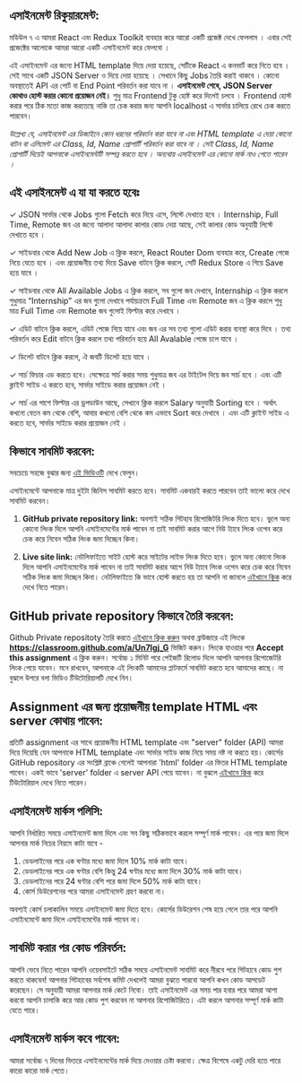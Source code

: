 ## এসাইনমেন্ট রিকুয়ারমেন্ট:

মডিউল ৭ এ আমরা React এবং Redux Toolkit ব্যবহার করে আরো একটি প্রজেক্ট দেখে ফেললাম । এবার সেই প্রজেক্টের আলোকে আমরা আরো একটি এসাইনমেন্ট করে ফেলবো ।

এই এসাইনমেন্ট এর জন্যে HTML template দিয়ে দেয়া হয়েছে, সেটিকে React এ কনভার্ট করে নিতে হবে । সেই সাথে একটি JSON Server ও দিয়ে দেয়া হয়েছে । সেখানে কিছু Jobs তৈরি করাই থাকবে । কোনো অবস্থাতেই API এর পোর্ট বা End Point পরিবর্তন করা যাবে না । **এসাইনমেন্ট শেষে, JSON Server কোথাও হোস্ট করার কোনো প্রয়োজন নেই।** শুধু মাত্র Frontend টুকু হোষ্ট করে দিলেই চলবে । Frontend হোস্ট করার পরে ঠিক মতো কাজ করতেছে নাকি তা চেক করার জন্য আপনি localhost এ সার্ভার চালিয়ে রেখে চেক করতে পারবেন।

_উল্লেখ্য যে, এসাইনমেন্ট এর ডিজাইনে কোন ধরনের পরিবর্তন করা যাবে না এবং HTML template এ দেয়া কোনো বাটন বা এলিমেন্ট এর Class, Id, Name প্রোপার্টি পরিবর্তন করা যাবে না । সেই Class, Id, Name প্রোপার্টি দিয়েই আপনাকে এসাইনমেন্টটি সম্পন্ন করতে হবে । অন্যথায় এসাইনমেন্ট এর কোনো মার্ক নাও পেতে পারেন ।_

## এই এসাইনমেন্ট এ যা যা করতে হবেঃ

✓ JSON সার্ভার থেকে Jobs গুলো Fetch করে নিয়ে এসে, লিস্টে দেখাতে হবে । Internship, Full Time, Remote জব এর জন্যে আলাদা আলাদা কালার কোড দেয়া আছে, সেই কালার কোড অনুযায়ী লিস্টে দেখাতে হবে ।

✓ সাইডবার থেকে Add New Job এ ক্লিক করলে, React Router Dom ব্যবহার করে, Create পেজে নিয়ে যেতে হবে । এবং প্রয়োজনীয় তথ্য দিয়ে Save বাটনে ক্লিক করলে, সেটি Redux Store এ গিয়ে Save হয়ে যাবে ।

✓ সাইডবার থেকে All Available Jobs এ ক্লিক করলে, সব গুলো জব দেখাবে, Internship এ ক্লিক করলে শুধুমাত্র “Internship” এর জব গুলো দেখাবে পর্যায়ক্রমে Full Time এবং Remote জব এ ক্লিক করলে শুধু মাত্র Full Time এবং Remote জব গুলোই ফিল্টার করে দেখাবে ।

✓ এডিট বাটনে ক্লিক করলে, এডিট পেজে নিয়ে যাবে এবং জব এর সব তথ্য গুলো এডিট করার ব্যবস্থা করে দিবে । তথ্য পরিবর্তন করে Edit বাটনে ক্লিক করলে তথ্য পরিবর্তন হয়ে All Avalable পেজে চলে যাবে ।

✓ ডিলেট বাটনে ক্লিক করলে, ঐ জবটি ডিলেট হয়ে যাবে ।

✓ সার্চ ফিচার এড করতে হবে। সেক্ষেত্রে সার্চ করার সময় শুধুমাত্র জব এর টাইটেল দিয়ে জব সার্চ হবে । এবং এটি ক্লাইন্ট সাইড এ করতে হবে, সার্ভার সাইডে করার প্রয়োজন নেই ।

✓ সার্চ এর পাশে ফিল্টার এর ড্রপডাউন আছে, সেখানে ক্লিক করলে Salary অনুযায়ী Sorting হবে । অর্থাৎ কখনো বেতন কম থেকে বেশি, আবার কখনো বেশি থেকে কম এভাবে Sort করে দেখাবে । এবং এটি ক্লাইন্ট সাইড এ করতে হবে, সার্ভার সাইডে করার প্রয়োজন নেই ।

## কিভাবে সাবমিট করবেন:

সবচেয়ে সহজে বুঝার জন্য [এই ভিডিওটি](https://learnwithsumit.com/courses/think-in-a-redux-way/how-to-submit-assignment) দেখে ফেলুন।

এসাইনমেন্টে আপনাকে মাত্র দুইটা জিনিস সাবমিট করতে হবে। সাবমিট একবারই করতে পারবেন তাই ভালো করে দেখে সাবমিট করবেন।

1. **GitHub private repository link:** অবশ্যই সঠিক গিটহাব রিপোজিটরি লিংক দিতে হবে। ভুলে অন্য কোনো লিংক দিলে আপনি এসাইনমেন্টের মার্ক পাবেন না তাই সাবমিট করার আগে নিউ ট্যাবে লিংক ওপেন করে চেক করে নিবেন সঠিক লিংক জমা দিচ্ছেন কিনা।

2. **Live site link:** নেটলিফাইতে সাইট হোস্ট করে সাইটের লাইভ লিংক দিতে হবে। ভুলে অন্য কোনো লিংক দিলে আপনি এসাইনমেন্টের মার্ক পাবেন না তাই সাবমিট করার আগে নিউ ট্যাবে লিংক ওপেন করে চেক করে নিবেন সঠিক লিংক জমা দিচ্ছেন কিনা। নেটলিফাইতে কি ভাবে হোস্ট করতে হয় তা আপনি না জানলে [এইখানে ক্লিক](https://learnwithsumit.com/courses/think-in-a-redux-way/how-to-submit-assignment) করে দেখে নিতে পারেন।

## GitHub private repository কিভাবে তৈরি করবেন:

Github Private repositoty তৈরি করতে [এইখানে ক্লিক করুন](https://classroom.github.com/a/Un7Igj_G) অথবা ব্রাউজারে এই লিংকে **https://classroom.github.com/a/Un7Igj_G** ভিজিট করুন। লিংকে যাওয়ার পরে **Accept this assignment** এ ক্লিক করুন। সর্বোচ্চ ১ মিনিট পরে পেইজটি রিলোড দিলে আপনি আপনার রিপোজেটরি লিংক পেয়ে যাবেন। মনে রাখবেন, আপনাকে এই লিংকটি আমাদের প্লাটফর্মে সাবমিট করতে হবে আমাদের কাছে। না বুঝলে উপরে বলা ভিডিও টিউটোরিয়ালটি দেখে নিন।

## Assignment এর জন্য প্রয়োজনীয় template HTML এবং server কোথায় পাবেন:

প্রতিটি assignment এর সাথে প্রয়োজনীয় HTML template এবং "server" folder (API) আমরা দিয়ে দিয়েছি যেন আপনাকে HTML template এবং সার্ভার সাইড কাজ নিয়ে সময় নষ্ট না করতে হয়। কোর্সের GitHub repository এর সংশ্লিষ্ট ব্রাঞ্চে গেলেই আপনারা 'html' folder এর ভিতর HTML template পাবেন। একই ভাবে 'server' folder এ server API পেয়ে যাবেন। না বুঝলে [এইখানে ক্লিক](https://learnwithsumit.com/courses/think-in-a-redux-way/how-to-submit-assignment) করে টিউটোরিয়াল দেখে নিতে পারেন।

## এসাইনমেন্ট মার্কস পলিসি:

আপনি নির্ধারিত সময়ে এসাইনমেন্ট জমা দিলে এবং সব কিছু সঠিকভাবে করলে সম্পূর্ণ মার্ক পাবেন। এর পরে জমা দিলে আপনার মার্ক নিচের নিয়মে কাটা যাবে -

1. ডেডলাইনের পরে এক ঘণ্টার মধ্যে জমা দিলে 10% মার্ক কাটা যাবে।
2. ডেডলাইনের পরে এক ঘণ্টার বেশি কিন্তু 24 ঘণ্টার মধ্যে জমা দিলে 30% মার্ক কাটা যাবে।
3. ডেডলাইনের পরে 24 ঘণ্টার বেশি পরে জমা দিলে 50% মার্ক কাটা যাবে।
4. কোর্স ডিউরেশনের পরে আমরা এসাইনমেন্ট গ্রহণ করবো না।

অবশ্যই কোর্স চলাকালিন সময়ে এসাইনমেন্ট জমা দিতে হবে। কোর্সের ডিউরেশন শেষ হয়ে গেলে তার পরে আপনি এসাইনমেন্টে জমা দিলে এসাইনমেন্টের মার্ক পাবেন না।

## সাবমিট করার পর কোড পরিবর্তন:

আপনি ভেবে নিতে পারেন আপনি ওয়েবসাইটে সঠিক সময়ে এসাইনমেন্ট সাবমিট করে নীরবে পরে গিটহাবে কোড পুশ করতে থাকবেন! আপনার গিটহাবের সর্বশেষ কমিট দেখলেই আমরা বুঝতে পারবো আপনি কখন কোড আপডেট করেছেন। সে অনুযায়ী আমরা আপনার মার্ক কেটে নিবো। তাই এসাইনমেন্ট এর সময় পার হবার পরে আমরা আশা করবো আপনি চালাকি করে আর কোড পুশ করবেন না আপনার রিপোজিটরিতে। এটা করলে আপনার সম্পূর্ণ মার্ক কাটা যেতে পারে।

## এসাইনমেন্ট মার্কস কবে পাবেন:

আমরা সর্বোচ্চ ৭ দিনের ভিতরে এসাইনমেন্টের মার্ক দিয়ে দেওয়ার চেষ্টা করবো। ক্ষেত্র বিশেষে একটু দেরি হতে পারে কারো কারো মার্ক পেতে।
